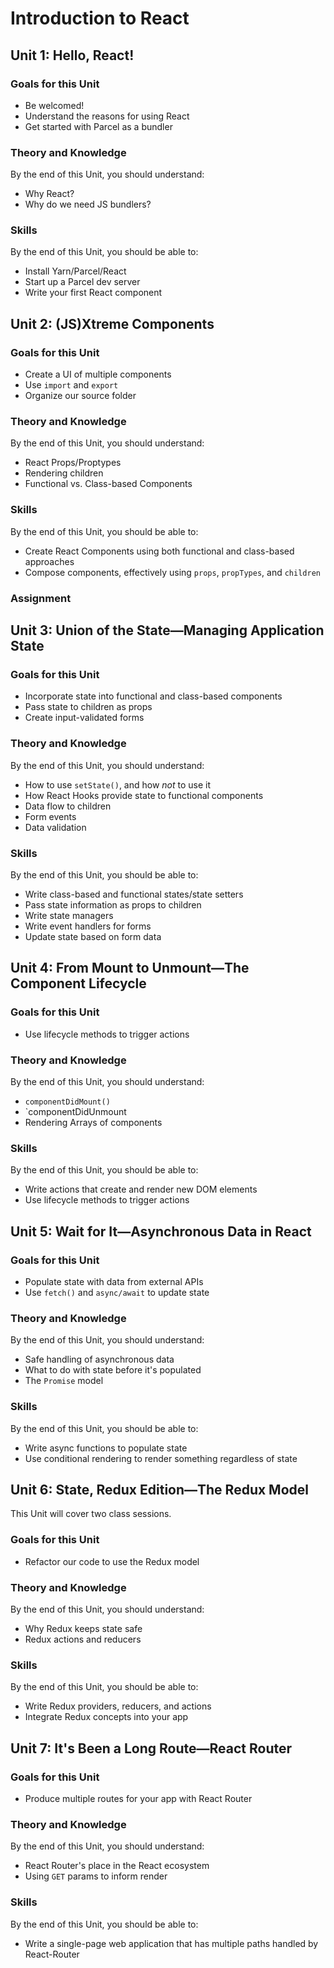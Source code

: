 # Introduction to React

## Unit 1: Hello, React!

### Goals for this Unit

* Be welcomed!
* Understand the reasons for using React
* Get started with Parcel as a bundler

### Theory and Knowledge

By the end of this Unit, you should understand:

* Why React?
* Why do we need JS bundlers?

### Skills

By the end of this Unit, you should be able to:

* Install Yarn/Parcel/React
* Start up a Parcel dev server
* Write your first React component

## Unit 2: (JS)Xtreme Components

### Goals for this Unit

* Create a UI of multiple components
* Use `import` and `export`
* Organize our source folder

### Theory and Knowledge

By the end of this Unit, you should understand:

* React Props/Proptypes
* Rendering children
* Functional vs. Class-based Components

### Skills

By the end of this Unit, you should be able to:

* Create React Components using both functional and class-based approaches
* Compose components, effectively using `props`, `propTypes`, and `children`

### Assignment

## Unit 3: Union of the State—Managing Application State

### Goals for this Unit

* Incorporate state into functional and class-based components
* Pass state to children as props
* Create input-validated forms

### Theory and Knowledge

By the end of this Unit, you should understand:

* How to use `setState()`, and how _not_ to use it
* How React Hooks provide state to functional components
* Data flow to children
* Form events
* Data validation

### Skills

By the end of this Unit, you should be able to:

* Write class-based and functional states/state setters
* Pass state information as props to children
* Write state managers
* Write event handlers for forms
* Update state based on form data

## Unit 4: From Mount to Unmount—The Component Lifecycle

### Goals for this Unit

* Use lifecycle methods to trigger actions

### Theory and Knowledge

By the end of this Unit, you should understand:

* `componentDidMount()`
* `componentDidUnmount
* Rendering Arrays of components

### Skills

By the end of this Unit, you should be able to:

* Write actions that create and render new DOM elements
* Use lifecycle methods to trigger actions

## Unit 5: Wait for It—Asynchronous Data in React

### Goals for this Unit

* Populate state with data from external APIs
* Use `fetch()` and `async/await` to update state

### Theory and Knowledge

By the end of this Unit, you should understand:

* Safe handling of asynchronous data
* What to do with state before it's populated
* The `Promise` model

### Skills

By the end of this Unit, you should be able to:

* Write async functions to populate state
* Use conditional rendering to render something regardless of state

## Unit 6: State, Redux Edition—The Redux Model

This Unit will cover two class sessions.

### Goals for this Unit

* Refactor our code to use the Redux model

### Theory and Knowledge

By the end of this Unit, you should understand:

* Why Redux keeps state safe
* Redux actions and reducers

### Skills

By the end of this Unit, you should be able to:

* Write Redux providers, reducers, and actions
* Integrate Redux concepts into your app

## Unit 7: It's Been a Long Route—React Router

### Goals for this Unit

* Produce multiple routes for your app with React Router

### Theory and Knowledge

By the end of this Unit, you should understand:

* React Router's place in the React ecosystem
* Using `GET` params to inform render

### Skills

By the end of this Unit, you should be able to:

* Write a single-page web application that has multiple paths handled by React-Router

